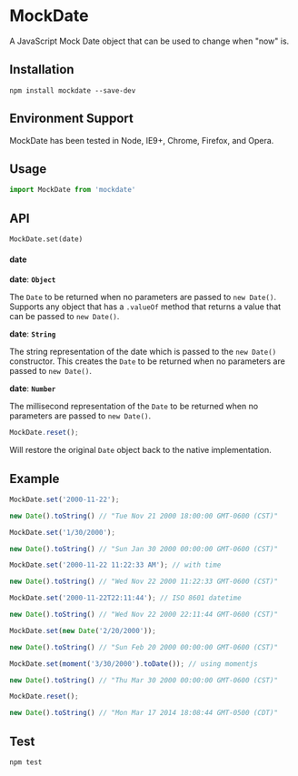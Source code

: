 MockDate
========

A JavaScript Mock Date object that can be used to change when "now" is.

## Installation ##
`npm install mockdate --save-dev`

## Environment Support ##
MockDate has been tested in Node, IE9+, Chrome, Firefox, and Opera.

## Usage ##
```javascript
import MockDate from 'mockdate'
```

## API ##
```javascript;
MockDate.set(date)
```

#### __date__

__date__: __`Object`__

The `Date` to be returned when no parameters are passed to `new Date()`.  Supports any object that has a `.valueOf` method that returns a value that can be passed to `new Date()`.

__date__: __`String`__

The string representation of the date which is passed to the `new Date()` constructor. This creates the `Date` to be returned when no parameters are passed to `new Date()`.

__date__: __`Number`__

The millisecond representation of the `Date` to be returned when no parameters are passed to `new Date()`.

```javascript
MockDate.reset();
```

Will restore the original `Date` object back to the native implementation.

## Example ##
```javascript
MockDate.set('2000-11-22');

new Date().toString() // "Tue Nov 21 2000 18:00:00 GMT-0600 (CST)"

MockDate.set('1/30/2000');

new Date().toString() // "Sun Jan 30 2000 00:00:00 GMT-0600 (CST)"

MockDate.set('2000-11-22 11:22:33 AM'); // with time

new Date().toString() // "Wed Nov 22 2000 11:22:33 GMT-0600 (CST)"

MockDate.set('2000-11-22T22:11:44'); // ISO 8601 datetime

new Date().toString() // "Wed Nov 22 2000 22:11:44 GMT-0600 (CST)"

MockDate.set(new Date('2/20/2000'));

new Date().toString() // "Sun Feb 20 2000 00:00:00 GMT-0600 (CST)"

MockDate.set(moment('3/30/2000').toDate()); // using momentjs

new Date().toString() // "Thu Mar 30 2000 00:00:00 GMT-0600 (CST)"

MockDate.reset();

new Date().toString() // "Mon Mar 17 2014 18:08:44 GMT-0500 (CDT)"
```

## Test ##
```javascript
npm test
```
